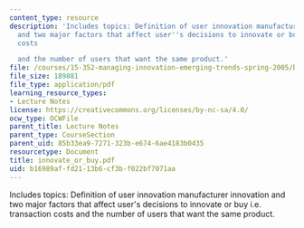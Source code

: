 ```yaml
---
content_type: resource
description: 'Includes topics: Definition of user innovation manufacturer innovation
  and two major factors that affect user''s decisions to innovate or buy i.e. transaction
  costs

  and the number of users that want the same product.'
file: /courses/15-352-managing-innovation-emerging-trends-spring-2005/b16989affd2113b6cf3bf022bf7071aa_innovate_or_buy.pdf
file_size: 189881
file_type: application/pdf
learning_resource_types:
- Lecture Notes
license: https://creativecommons.org/licenses/by-nc-sa/4.0/
ocw_type: OCWFile
parent_title: Lecture Notes
parent_type: CourseSection
parent_uid: 85b33ea9-7271-323b-e674-6ae4183b0435
resourcetype: Document
title: innovate_or_buy.pdf
uid: b16989af-fd21-13b6-cf3b-f022bf7071aa
---
```

Includes topics: Definition of user innovation manufacturer innovation and two major factors that affect user's decisions to innovate or buy i.e. transaction costs
and the number of users that want the same product.